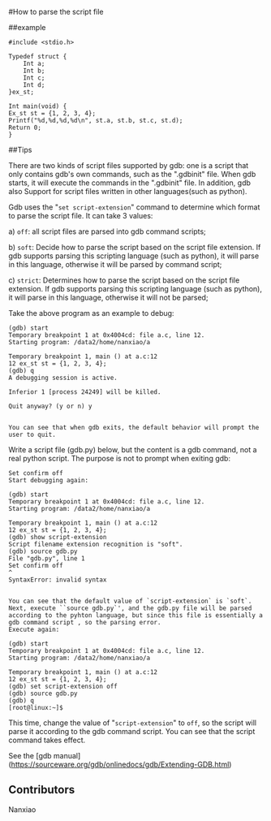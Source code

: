 #How to parse the script file

##example

```
#include <stdio.h>

Typedef struct {
    Int a;
    Int b;
    Int c;
    Int d;
}ex_st;

Int main(void) {
Ex_st st = {1, 2, 3, 4};
Printf("%d,%d,%d,%d\n", st.a, st.b, st.c, st.d);
Return 0;
}
```

##Tips

There are two kinds of script files supported by gdb: one is a script that only contains gdb's own commands, such as the ".gdbinit" file. When gdb starts, it will execute the commands in the ".gdbinit" file. In addition, gdb also Support for script files written in other languages ​​(such as python).

Gdb uses the "`set script-extension`" command to determine which format to parse the script file. It can take 3 values:

a) `off`: all script files are parsed into gdb command scripts;

b) `soft`: Decide how to parse the script based on the script file extension. If gdb supports parsing this scripting language (such as python), it will parse in this language, otherwise it will be parsed by command script;

c) `strict`: Determines how to parse the script based on the script file extension. If gdb supports parsing this scripting language (such as python), it will parse in this language, otherwise it will not be parsed;

Take the above program as an example to debug:

```
(gdb) start
Temporary breakpoint 1 at 0x4004cd: file a.c, line 12.
Starting program: /data2/home/nanxiao/a

Temporary breakpoint 1, main () at a.c:12
12 ex_st st = {1, 2, 3, 4};
(gdb) q
A debugging session is active.

Inferior 1 [process 24249] will be killed.

Quit anyway? (y or n) y


You can see that when gdb exits, the default behavior will prompt the user to quit.
```

Write a script file (gdb.py) below, but the content is a gdb command, not a real python script. The purpose is not to prompt when exiting gdb:

```
Set confirm off
Start debugging again:

(gdb) start
Temporary breakpoint 1 at 0x4004cd: file a.c, line 12.
Starting program: /data2/home/nanxiao/a

Temporary breakpoint 1, main () at a.c:12
12 ex_st st = {1, 2, 3, 4};
(gdb) show script-extension
Script filename extension recognition is "soft".
(gdb) source gdb.py
File "gdb.py", line 1
Set confirm off
^
SyntaxError: invalid syntax


You can see that the default value of `script-extension` is `soft`. Next, execute ``source gdb.py`', and the gdb.py file will be parsed according to the pyhton language, but since this file is essentially a gdb command script , so the parsing error.
Execute again:

(gdb) start
Temporary breakpoint 1 at 0x4004cd: file a.c, line 12.
Starting program: /data2/home/nanxiao/a

Temporary breakpoint 1, main () at a.c:12
12 ex_st st = {1, 2, 3, 4};
(gdb) set script-extension off
(gdb) source gdb.py
(gdb) q
[root@linux:~]$
```

This time, change the value of "`script-extension`" to `off`, so the script will parse it according to the gdb command script. You can see that the script command takes effect.
  
See the [gdb manual] (https://sourceware.org/gdb/onlinedocs/gdb/Extending-GDB.html)
## Contributors

Nanxiao




